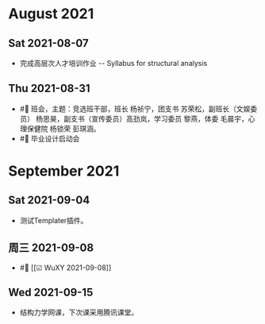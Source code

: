# August 2021
## Sat 2021-08-07
- 完成高层次人才培训作业 -- Syllabus for structural analysis
## Thu 2021-08-31
- #🌲 班会，主题：竞选班干部，班长 杨祯宁，团支书 苏荣松，副班长（文娱委员） 杨思昊，副支书（宣传委员）高劲岚，学习委员 黎燕，体委 毛晨宇，心理保健院 杨锁荣 彭琪涵。
- #📐 毕业设计启动会

 # September 2021
## Sat 2021-09-04
- 测试Templater插件。

## 周三 2021-09-08
- #🌱 [[☑︎ WuXY 2021-09-08]]

## Wed 2021-09-15
- 结构力学网课，下次课采用腾讯课堂。

